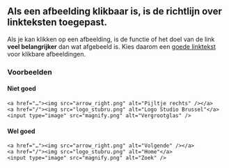 ## Als een afbeelding klikbaar is, is de richtlijn over linkteksten toegepast.

Als je kan klikken op een afbeelding, is de functie of het doel van de link **veel belangrijker** dan wat afgebeeld is. Kies daarom een [goede linktekst](/inhoud/basisregels/linkteksten) voor klikbare afbeeldingen.

### Voorbeelden

#### Niet goed
    
    <a href="…"><img src="arrow_right.png" alt="Pijltje rechts" /></a>
    <a href="/"><img src="logo_stubru.png" alt="Logo Studio Brussel"</a>
    <input type="image" src="magnify.png" alt="Vergrootglas" />

#### Wel goed
    
    <a href="…"><img src="arrow_right.png" alt="Volgende" /></a>
    <a href="/"><img src="logo_stubru.png" alt="Home"</a>
    <input type="image" src="magnify.png" alt="Zoek" />
